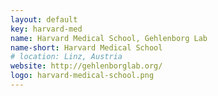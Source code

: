 ```yaml
---
layout: default
key: harvard-med
name: Harvard Medical School, Gehlenborg Lab
name-short: Harvard Medical School
# location: Linz, Austria
website: http://gehlenborglab.org/
logo: harvard-medical-school.png
---
```

